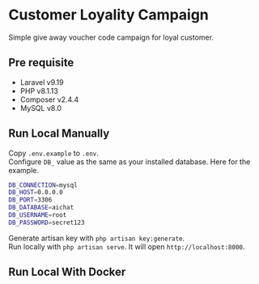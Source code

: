 # Customer Loyality Campaign

Simple give away voucher code campaign for loyal customer.

## Pre requisite

- Laravel v9.19
- PHP v8.1.13
- Composer v2.4.4
- MySQL v8.0

## Run Local Manually

Copy `.env.example` to `.env`. <br>
Configure `DB_` value as the same as your installed database. Here for the example.
```bash
DB_CONNECTION=mysql
DB_HOST=0.0.0.0
DB_PORT=3306
DB_DATABASE=aichat
DB_USERNAME=root
DB_PASSWORD=secret123
```

Generate artisan key with `php artisan key:generate`.<br>
Run locally with `php artisan serve`. It will open `http://localhost:8000`.

## Run Local With Docker
